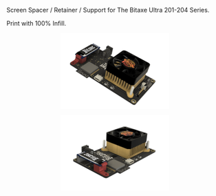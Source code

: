 Screen Spacer / Retainer / Support for The Bitaxe Ultra 201-204 Series.

Print with 100% Infill.


<p align="center">
  <img src="Renders/1.png" alt="Front isometric with logo" style="width: 50%; vertical-align: middle;"/>
</p>


<p align="center">
  <img src="Renders/2.png" alt="Front isometric with logo" style="width: 50%; vertical-align: middle;"/>
</p>
